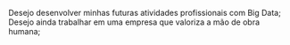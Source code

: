 Desejo desenvolver minhas futuras atividades profissionais com Big Data;
Desejo ainda trabalhar em uma empresa que valoriza a mão de obra humana; 

